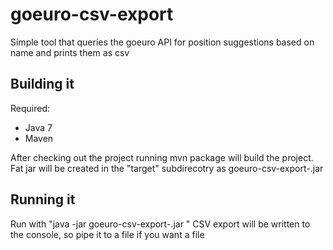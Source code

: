 # goeuro-csv-export
Simple tool that queries the goeuro API for position suggestions based on name and prints them as csv

## Building it

Required:
* Java 7
* Maven

After checking out the project running mvn package will build the project. Fat jar will be created in the "target" subdirecotry as goeuro-csv-export-<version>.jar

## Running it

Run with "java -jar goeuro-csv-export-<version>.jar <CityName>"
CSV export will be written to the console, so pipe it to a file if you want a file
